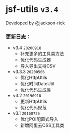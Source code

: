 # jsf-utils `v3.4`
Developed by @jackson-rick  <br>

### 更新日志：
* v3.4 `20200918`
    * 补充更多的工具类方法
    * 优化代码生成器
    * 导入导出支持CSV
* v3.3.3 `20200506`
    * 优化HttpUtils
    * 优化时间DateUtil
    * 优化代码生成类
* v3.2 `20190918`
    * 更新HttpUtils
    * 优化代码规范
* v3.1 `20160726`
    * 优化POI配置式导入
    * 新增阿里云OSS工具类